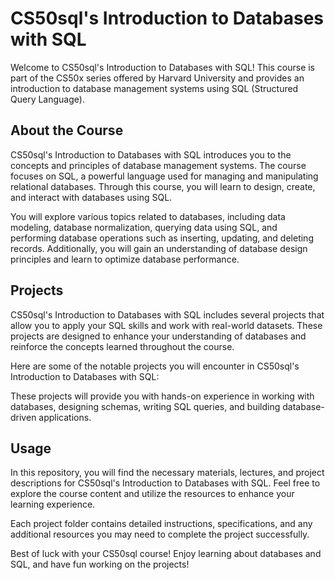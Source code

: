 # CS50sql's Introduction to Databases with SQL

Welcome to CS50sql's Introduction to Databases with SQL! This course is part of the CS50x series offered by Harvard University and provides an introduction to database management systems using SQL (Structured Query Language).

## About the Course

CS50sql's Introduction to Databases with SQL introduces you to the concepts and principles of database management systems. The course focuses on SQL, a powerful language used for managing and manipulating relational databases. Through this course, you will learn to design, create, and interact with databases using SQL.

You will explore various topics related to databases, including data modeling, database normalization, querying data using SQL, and performing database operations such as inserting, updating, and deleting records. Additionally, you will gain an understanding of database design principles and learn to optimize database performance.

## Projects

CS50sql's Introduction to Databases with SQL includes several projects that allow you to apply your SQL skills and work with real-world datasets. These projects are designed to enhance your understanding of databases and reinforce the concepts learned throughout the course.

Here are some of the notable projects you will encounter in CS50sql's Introduction to Databases with SQL:



These projects will provide you with hands-on experience in working with databases, designing schemas, writing SQL queries, and building database-driven applications.

## Usage

In this repository, you will find the necessary materials, lectures, and project descriptions for CS50sql's Introduction to Databases with SQL. Feel free to explore the course content and utilize the resources to enhance your learning experience.

Each project folder contains detailed instructions, specifications, and any additional resources you may need to complete the project successfully.

Best of luck with your CS50sql course! Enjoy learning about databases and SQL, and have fun working on the projects!

